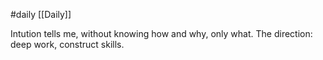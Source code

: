 #daily 
[[Daily]]

Intution tells me, without knowing how and why, only what.
	The direction: deep work, construct skills.